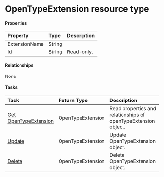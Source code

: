 # OpenTypeExtension resource type



#### Properties
| Property	   | Type	|Description|
|:---------------|:--------|:----------|
|ExtensionName|String||
|Id|String| Read-only.|

#### Relationships
None


#### Tasks

| Task		   | Return Type	|Description|
|:---------------|:--------|:----------|
|[Get OpenTypeExtension](../api/opentypeextension_get.md) | OpenTypeExtension |Read properties and relationships of openTypeExtension object.|
|[Update](../api/opentypeextension_update.md) | OpenTypeExtension	|Update OpenTypeExtension object. |
|[Delete](../api/opentypeextension_delete.md) | OpenTypeExtension	|Delete OpenTypeExtension object. |
